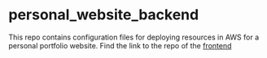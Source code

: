 # personal_website_backend

This repo contains configuration files for deploying resources in AWS for a personal portfolio website. Find the link to the repo of the [frontend](https://github.com/bashirusuleman/personal_website)
